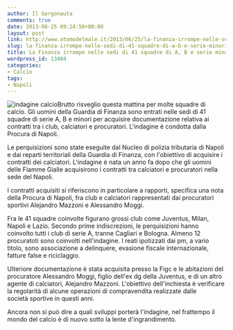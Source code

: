 ```yaml
---
author: Il Gorgonauta
comments: true
date: 2013-06-25 09:24:50+00:00
layout: post
link: http://www.atomodelmale.it/2013/06/25/la-finanza-irrompe-nelle-sedi-di-41-squadre-di-a-b-e-serie-minori/
slug: la-finanza-irrompe-nelle-sedi-di-41-squadre-di-a-b-e-serie-minori
title: La Finanza irrompe nelle sedi di 41 squadre di A, B e serie minori
wordpress_id: 13404
categories:
- Calcio
tags:
- Napoli
---
```


![indagine calcio](http://www.atomodelmale.it/wp-content/uploads/2013/06/indagine-calcio-300x199.jpg)Brutto risveglio questa mattina per molte squadre di calcio. Gli uomini della Guardia di Finanza sono entrati nelle sedi di 41 squadre di serie A, B e minori per acquisire documentazione relativa ai contratti tra i club, calciatori e procuratori. L'indagine è condotta dalla Procura di Napoli.

Le perquisizioni sono state eseguite dal Nucleo di polizia tributaria di Napoli e dai reparti territoriali della Guardia di Finanza, con l'obiettivo di acquisire i contratti dei calciatori. L'indagine è nata un anno fa dopo che gli uomini delle Fiamme Gialle acquisirono i contratti tra calciatori e procuratori nella sede del Napoli.

I contratti acquisiti si riferiscono in particolare a rapporti, specifica una nota della Procura di Napoli, fra club e calciatori rappresentati dai procuratori sportivi Alejandro Mazzoni e Alessandro Moggi.

Fra le 41 squadre coinvolte figurano grossi club come Juventus, Milan, Napoli e Lazio. Secondo prime indiscrezioni, le perquisizioni hanno coinvolto tutti i club di serie A, tranne Cagliari e Bologna. Almeno 12 procuratoti sono coinvolti nell'indagine. I reati ipotizzati dai pm, a vario titolo, sono associazione a delinquere, evasione fiscale internazionale, fatture false e riciclaggio.


Ulteriore documentazione è stata acquisita presso la Figc e le abitazioni del procuratore Alessandro Moggi, figlio dell'ex dg della Juventus, e di un altro agente di calciatori, Alejandro Mazzoni. L'obiettivo dell'inchiesta è verificare la regolarità di alcune operazioni di compravendita realizzate dalle società sportive in questi anni.

Ancora non si può dire a quali sviluppi porterà l'indagine, nel frattempo il mondo del calcio è di nuovo sotto la lente d'ingrandimento.
